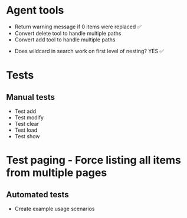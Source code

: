 # Agent tools

* Return warning message if 0 items were replaced ✅
* Convert delete tool to handle multiple paths
* Convert add tool to handle multiple paths

- Does wildcard in search work on first level of nesting? YES ✅

# Tests

## Manual tests

* Test add
* Test modify
* Test clear
* Test load
* Test show
# Test paging - Force listing all items from multiple pages

## Automated tests
* Create example usage scenarios



